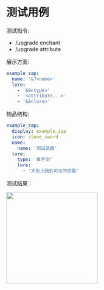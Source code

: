 # 测试用例

测试指令:
+ /upgrade enchant
+ /upgrade attribute

展示方案:
```yaml
example_zap:
  name: '&7<name>'
  lore:
    - '&9<type>'
    - '<attribute...>'
    - '&8<lore>'  
```

物品结构:
```yaml
example_zap:
  display: example_zap
  icon: stone_sword
  name:
    name: '测试武器'
  lore:
    type: '单手剑'
    lore:
      - '大街上随处可见的武器'
```

测试结果：

<img src="https://i.loli.net/2021/11/04/PBJwr3NWdLxqHTS.png" height="240">